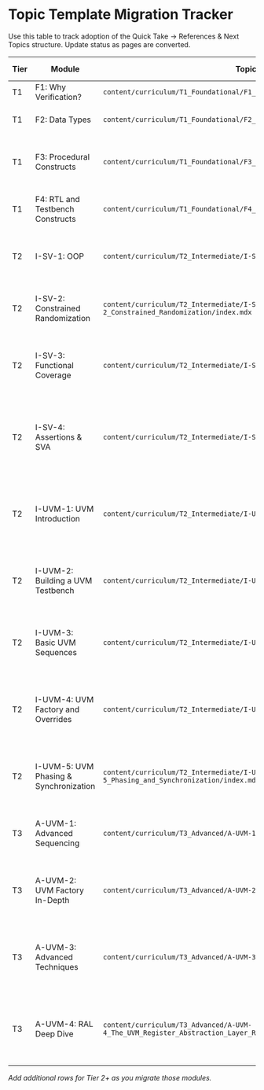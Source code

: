 # Topic Template Migration Tracker

Use this table to track adoption of the Quick Take → References & Next Topics structure. Update status as pages are converted.

| Tier | Module | Topic Path | Template Updated? | Notes |
| --- | --- | --- | --- | --- |
| T1 | F1: Why Verification? | `content/curriculum/T1_Foundational/F1_Why_Verification/index.mdx` | ✅ | Converted on 2025-09-17 |
| T1 | F2: Data Types | `content/curriculum/T1_Foundational/F2_Data_Types/index.mdx` | ✅ | Updated with visuals + quiz on 2025-09-17 |
| T1 | F3: Procedural Constructs | `content/curriculum/T1_Foundational/F3_Procedural_Constructs/index.mdx` | ✅ | Updated with animated timeline + expanded narrative on 2025-09-17 |
| T1 | F4: RTL and Testbench Constructs | `content/curriculum/T1_Foundational/F4_RTL_and_Testbench_Constructs/index.mdx` | ✅ | Updated with interface/package visual blueprint on 2025-09-17 |
| T2 | I-SV-1: OOP | `content/curriculum/T2_Intermediate/I-SV-1_OOP/index.mdx` | ✅ | Updated with OOP blueprint and interactive walkthrough on 2025-09-17 |
| T2 | I-SV-2: Constrained Randomization | `content/curriculum/T2_Intermediate/I-SV-2_Constrained_Randomization/index.mdx` | ✅ | Updated with smart stimulus blueprint + explorer on 2025-09-17 |
| T2 | I-SV-3: Functional Coverage | `content/curriculum/T2_Intermediate/I-SV-3_Functional_Coverage/index.mdx` | ✅ | Converted with coverage blueprint visuals and analyzer demo on 2025-09-17 |
| T2 | I-SV-4: Assertions & SVA | `content/curriculum/T2_Intermediate/I-SV-4_Assertions_SVA/index.mdx` | ✅ | Converted to Quick Take structure with new flashcards and AssertionBuilder emphasis on 2025-09-18 |
| T2 | I-UVM-1: UVM Introduction | `content/curriculum/T2_Intermediate/I-UVM-1_UVM_Intro/index.mdx` | ✅ | Converted with Quick Take structure, refreshed mental model narrative, and flashcards on 2025-09-18 |
| T2 | I-UVM-2: Building a UVM Testbench | `content/curriculum/T2_Intermediate/I-UVM-2_Building_TB/index.mdx` | ✅ | Updated with Quick Take flow, TLM wiring guidance, and flashcards on 2025-09-18 |
| T2 | I-UVM-3: Basic UVM Sequences | `content/curriculum/T2_Intermediate/I-UVM-3_Sequences/index.mdx` | ✅ | Refreshed with Quick Take, handshake walkthrough, and sequencing drills on 2025-09-18 |
| T2 | I-UVM-4: UVM Factory and Overrides | `content/curriculum/T2_Intermediate/I-UVM-4_Factory_and_Overrides/index.mdx` | ✅ | Converted to Quick Take structure with override scope guidance + flashcards on 2025-09-18 |
| T2 | I-UVM-5: UVM Phasing & Synchronization | `content/curriculum/T2_Intermediate/I-UVM-5_Phasing_and_Synchronization/index.mdx` | ✅ | Updated with Quick Take phasing overview, objection drills, and flashcards on 2025-09-18 |
| T3 | A-UVM-1: Advanced Sequencing | `content/curriculum/T3_Advanced/A-UVM-1_Advanced_Sequencing/index.mdx` | ✅ | Migrated to Quick Take structure with orchestration patterns on 2025-09-18 |
| T3 | A-UVM-2: UVM Factory In-Depth | `content/curriculum/T3_Advanced/A-UVM-2_The_UVM_Factory_In-Depth/index.mdx` | ✅ | Converted to Quick Take structure with override policy guidance on 2025-09-18 |
| T3 | A-UVM-3: Advanced Techniques | `content/curriculum/T3_Advanced/A-UVM-3_Advanced_UVM_Techniques/index.mdx` | ✅ | Migrated to Quick Take structure covering RAL, callbacks, and coverage orchestration on 2025-09-18 |
| T3 | A-UVM-4: RAL Deep Dive | `content/curriculum/T3_Advanced/A-UVM-4_The_UVM_Register_Abstraction_Layer_RAL/index.mdx` | ✅ | Converted to Quick Take structure emphasizing adapters and hybrid access on 2025-09-18 |

_Add additional rows for Tier 2+ as you migrate those modules._

